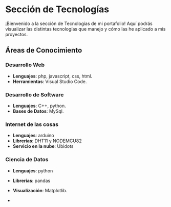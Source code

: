 # Sección de Tecnologías

¡Bienvenido a la sección de Tecnologías de mi portafolio! Aquí podrás visualizar las distintas tecnologías que manejo y cómo las he aplicado a mis proyectos.

## Áreas de Conocimiento

### Desarrollo Web
- **Lenguajes**: php, javascript, css, html.
- **Herramientas**: Visual Studio Code.

### Desarrollo de Software
- **Lenguajes**: C++, python.
- **Bases de Datos**: MySql.

### Internet de las cosas
- **Lenguajes**: arduino
- **Librerías**: DHT11 y NODEMCU82
- **Servicio en la nube**: Ubidots

### Ciencia de Datos
- **Lenguajes**: python
- **Librerías**: pandas
- **Visualización**: Matplotlib.

- 
